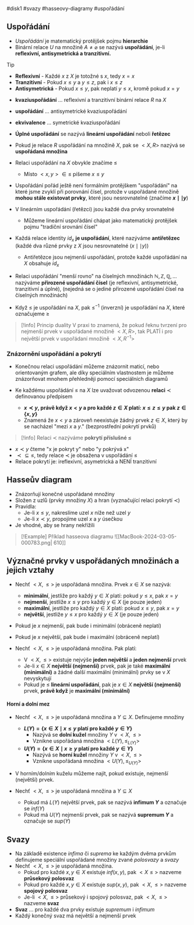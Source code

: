#disk1 #svazy #hasseovy-diagramy #uspořádání
## Uspořádání
- *Uspořádání* je matematický protějšek pojmu **hierarchie**
- Binární relace $U$ na množině $A \neq \varnothing$ se nazývá **uspořádání**, je-li **reflexivní, antisymetrická a tranzitivní.**
>[!tip]
>- **Reflexivní** - Každé $x$ z $X$ je totožné s $x$, tedy $x = x$
> - **Tranzitivní** - Pokud $x \leq y$ a $y \leq z$, pak i $x \leq z$
> - **Antisymetrická** - Pokud $x \leq y$, pak neplatí $y \leq x$, kromě pokud $x = y$
- **kvaziuspořádání** ... reflexivní a tranzitivní binární relace $R$ na $X$
- **uspořádání** ... antisymetrické  kvaziuspořádání
- **ekvivalence** ... symetrické kvaziuspořádání
- **Úplné uspořádání** se nazývá **lineární uspořádání** neboli **řetězec**
- Pokud je relace $R$ uspořádání na množině $X$, pak se $<X,R>$ nazývá se **uspořádaná množina**
- Relaci uspořádání na $X$ obvykle značíme $\leq$ 
	- Místo $<x,y> \in \leq$ píšeme $x \leq y$
- Uspořádání pořád ještě není formálním protějškem "uspořádání" na které jsme zvyklí při porovnání čísel, protože v uspořádané množině **mohou stále existovat prvky**, které jsou nesrovnatelné (značíme **$x \mid \mid y$**)
- V lineárním uspořádání (řetězci) jsou každé dva prvky srovnatelné
	- Můžeme lineární uspořádání chápat jako matematický protějšek pojmu "tradiční srovnání čísel"
- Každá relace identity $id_{x}$ **je uspořádání**, které nazýváme **antiřetězec** (každé dva různé prvky z $X$ jsou nesrovnatelné ($x \mid \mid y$))
	- Antiřetězce jsou nejmenší uspořádání, protože každé uspořádání na $X$ obsahuje $id_{x}$

- Relaci uspořádání "menší rovno" na číselných množinách $\mathbb{N}, \mathbb{Z}, \mathbb{Q}, ...$ nazýváme **přirozené uspořádání čísel** (je reflexivní, antisymetrické, tranzitivní a úplné), (nejedná se o jediné přirozené uspořádání čísel na číselných množinách)
- Když $\leq$ je uspořádání na $X$, pak $\leq^{-1}$ (inverzní) je uspořádání na $X$, které označujeme $\geq$
>[!info] Princip duality
> V praxi to znamená, že pokud řeknu tvrzení pro nejmenší prvek v uspořádané množině $<X,R>$, tak PLATÍ i pro největší prvek v uspořádaní množině $<X,R^{-1}>$
### Znázornění uspořádání a pokrytí
- Konečnou relaci uspořádání můžeme znázornit maticí, nebo orientovaným grafem, ale díky speciálním vlastnostem je můžeme znázorňovat mnohem přehledněji pomocí speciálních diagramů

- Ke každému uspořádání $\leq$ na $X$ lze uvažovat odvozenou **relaci** $\prec$ definovanou předpisem
	- **$x \prec y$, právě když $x < y$ a pro každé $z \in X$ platí: $x \leq z \leq y$ pak $z \in \{x,y\}$**
	- Znamená že $x < y$ a zároveň neexistuje žádný prvek $z \in X$, který by se nacházel "mezi $x$ a $y$." (bezprostřední pokrytí prvků)
>[!info]
>Relaci $\prec$ nazýváme **pokrytí příslušné $\leq$**
- $x \prec y$ čteme "x je pokryt y" nebo "y pokrývá x"
- $\prec \subseteq \leq$, tedy relace $\prec$ je obsažena v uspořádání $\leq$
- Relace pokrytí je: ireflexivní, asymetrická a NENÍ tranzitivní
## Hasseův diagram
- Znázorňují konečné uspořádané množiny
- Složen z uzlů (prvky množiny $X$) a hran (vyznačující relaci pokrytí $\prec$)
- Pravidla:
	- Je-li $x \leq y$, nakreslíme uzel $x$ níže než uzel $y$
	- Je-li $x \prec y$, propojíme uzel $x$ a $y$ úsečkou
- Je vhodné, aby se hrany nekřížili

>[!Example] Příklad hasseova diagramu
>![[MacBook-2024-03-05-000783.png| 610]]
## Význačné prvky v uspořádaných množinách a jejich vztahy
- Nechť $<X, \leq >$ je uspořádaná množina. Prvek $x \in X$ se nazývá:
	- **minimální**, jestliže pro každý $y \in X$ platí: pokud $y \leq x$, pak $x = y$
	- **nejmenší**, jestliže $x \leq y$ pro každý $y \in X$ (je pouze jeden)
	- **maximální**, jestliže pro každý $y \in X$ platí: pokud $x \leq y$, pak $x = y$
	- **největší**, jestliže $y \leq x$ pro každý $y \in X$ (je pouze jeden)
- Pokud je $x$ nejmenší, pak bude i minimální (obráceně neplatí)
- Pokud je $x$ největší, pak bude i maximální (obráceně neplatí)

- Nechť $<X, \leq>$ je uspořádaná množina. Pak platí:
	- V $<X, \leq >$ existuje nejvýše **jeden největší** a **jeden nejmenší** prvek
	- Je-li $x \in X$ **největší (nejmenší)** prvek, pak je také **maximální (minimální)** a žádné další maximální (minimální) prvky se v $X$ nevyskytují
	- Pokud je $\leq$ **lineární uspořádání**, pak je $x \in X$ **největší (nejmenší)** prvek, **právě když** je **maximální (minimální)**
#### Horní a dolní mez
- Nechť $<X, \leq >$ je uspořádaná množina a $Y \subseteq X$. Definujeme množiny
	- **$L(Y) = \{ x \in X \mid x \leq y$ platí pro každé $y \in Y \}$**
		- Nazývá se **dolní kužel** množiny $Y$ v $<X, \leq >$
		- Vznikne uspořádaná množina $<L(Y), \leq_{L(Y)}>$
	- **$U(Y) = \{x \in X \mid x \geq y$ platí pro každé $y \in Y\}$**
		- Nazývá se **horní kužel** množiny $Y$ v $<X, \leq>$
		- Vznikne uspořádaná množina $<U(Y), \leq_{U(Y)}>$

- V horním/dolním kuželu můžeme najít, pokud existuje, nejmenší (největší) prvek.
- Nechť $<X, \leq>$ je uspořádaná množina a $Y \subseteq X$
	- Pokud má $L(Y)$ největší prvek, pak se nazývá **infimum $Y$** a označuje se $inf(Y)$
	- Pokud má $U(Y)$ nejmenší prvek, pak se nazývá **supremum $Y$** a označuje se $sup(Y)$
## Svazy
- Na základě existence *infima* či *suprema* ke každým dvěma prvkům definujeme speciální uspořádané množiny zvané *polosvazy* a *svazy*
- Nechť $<X, \leq>$ je uspořádaná množina.
	- Pokud pro každé $x, y \in X$ existuje $inf(x,y)$, pak $<X \leq>$ nazveme **průsekový polosvaz**
	- Pokud pro každé $x,y \in X$ existuje $sup(x,y)$, pak $<X, \leq>$ nazveme **spojový polosvaz**
	- Je-li $<X, \leq>$ průsekový i spojový polosvaz, pak $<X, \leq>$ nazveme **svaz**
- **Svaz** ... pro každé dva prvky existuje *supremum* i *infimum*
- Každý konečný svaz má největší a nejmenší prvek